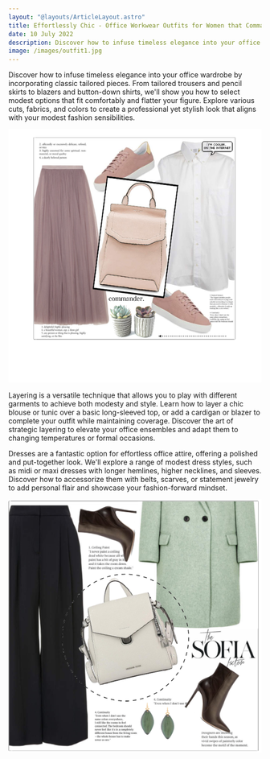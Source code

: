 ```yaml
---
layout: "@layouts/ArticleLayout.astro"
title: Effortlessly Chic - Office Workwear Outfits for Women that Command Professional Style
date: 10 July 2022
description: Discover how to infuse timeless elegance into your office wardrobe by incorporating classic tailored pieces. From tailored trousers and pencil skirts to blazers and button-down shirts
image: /images/outfit1.jpg
---
```


Discover how to infuse timeless elegance into your office wardrobe by incorporating classic tailored pieces. From tailored trousers and pencil skirts to blazers and button-down shirts, we'll show you how to select modest options that fit comfortably and flatter your figure. Explore various cuts, fabrics, and colors to create a professional yet stylish look that aligns with your modest fashion sensibilities.

<div>
 <img class ="w-full inline-block w-100 rounded-xl overflow-hidden my-8" src="/images/workoutfit.jpg">
</div>

Layering is a versatile technique that allows you to play with different garments to achieve both modesty and style. Learn how to layer a chic blouse or tunic over a basic long-sleeved top, or add a cardigan or blazer to complete your outfit while maintaining coverage. Discover the art of strategic layering to elevate your office ensembles and adapt them to changing temperatures or formal occasions.

Dresses are a fantastic option for effortless office attire, offering a polished and put-together look. We'll explore a range of modest dress styles, such as midi or maxi dresses with longer hemlines, higher necklines, and sleeves. Discover how to accessorize them with belts, scarves, or statement jewelry to add personal flair and showcase your fashion-forward mindset.

<div>
 <img class ="w-full inline-block w-100 rounded-xl overflow-hidden my-8" src="/images/workoutfit2.jpg">
</div>

